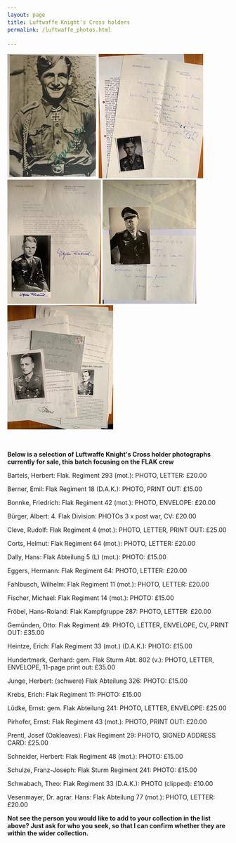 ```yaml
---
layout: page
title: Luftwaffe Knight's Cross holders
permalink: /luftwaffe_photos.html

---
```

<div id="booksBySameAuthor">
  <p float="left">
<img src="./assets/Emil Berner.jpg"/>
<img src="./assets/Cleve.jpeg"/>
<img src="./assets/Fahlbusch.jpeg"/>
<img src="./assets/Ludke.jpeg"/>
<img src="./assets/Hundertmark.jpeg"/>
</p>  
<br />
<p><b>Below is a selection of Luftwaffe Knight's Cross holder photographs currently for sale, this batch focusing on the FLAK crew</b></p>
<p>Bartels,	Herbert: Flak. Regiment 293 (mot.):	PHOTO, LETTER: £20.00
<p>Berner,	Emil: Flak Regiment 18 (D.A.K.):	PHOTO, PRINT OUT:	£15.00
<p>Bonnke,	Friedrich: Flak Regiment 42 (mot.):	PHOTO, ENVELOPE:	£20.00
<p>Bürger,	Albert:	4. Flak Division:	PHOTOs 3 x post war, CV:	£20.00
<p>Cleve,	Rudolf:	Flak Regiment 4 (mot.):	PHOTO, LETTER, PRINT OUT:	£25.00
<p>Corts,	Helmut:	Flak Regiment 64 (mot.):	PHOTO, LETTER: £20.00
<p>Dally,	Hans:	Flak Abteilung 5 (L) (mot.):	PHOTO:	£15.00
<p>Eggers,	Hermann: Flak Regiment 64: PHOTO, LETTER:	£20.00
<p>Fahlbusch,	Wilhelm: Flak Regiment 11 (mot.):	PHOTO, LETTER:	£20.00
<p>Fischer,	Michael: Flak Regiment 14 (mot.):	PHOTO:	£15.00
<p>Fröbel,	Hans-Roland: Flak Kampfgruppe 287: 	PHOTO, LETTER:	£20.00
<p>Gemünden,	Otto:	Flak Regiment 49:	PHOTO, LETTER, ENVELOPE, CV, PRINT OUT:	£35.00
<p>Heintze,	Erich: Flak Regiment 33 (mot.) (D.A.K.):	PHOTO:	£15.00
<p>Hundertmark,	Gerhard: gem. Flak Sturm Abt. 802 (v.):	PHOTO, LETTER, ENVELOPE, 11-page print out:	£35.00
<p>Junge,	Herbert: (schwere) Flak Abteilung 326:	PHOTO:	£15.00
<p>Krebs,	Erich: Flak Regiment 11:	PHOTO:	£15.00
<p>Lüdke,	Ernst: gem. Flak Abteilung 241:	PHOTO, LETTER, ENVELOPE:	£25.00
<p>Pirhofer,	Ernst: Flak Regiment 43 (mot.):	PHOTO, PRINT OUT: £20.00
<p>Prentl,	Josef (Oakleaves): Flak Regiment 29:	PHOTO, SIGNED ADDRESS CARD:	£25.00
<p>Schneider,	Herbert: Flak Regiment 48 (mot.):	PHOTO:	£15.00
<p>Schulze,	Franz-Joseph: Flak Sturm Regiment 241:	PHOTO:	£15.00
<p>Schwabach,	Theo: Flak Regiment 33 (D.A.K.):	PHOTO (clipped):	£10.00
<p>Vesenmayer,	Dr. agrar. Hans: Flak Abteilung 77 (mot.):	PHOTO, LETTER:	£20.00
<p>
<b><centre>Not see the person you would like to add to your collection in the list above? Just ask for who you seek, so that I can confirm whether they are within the wider collection.
